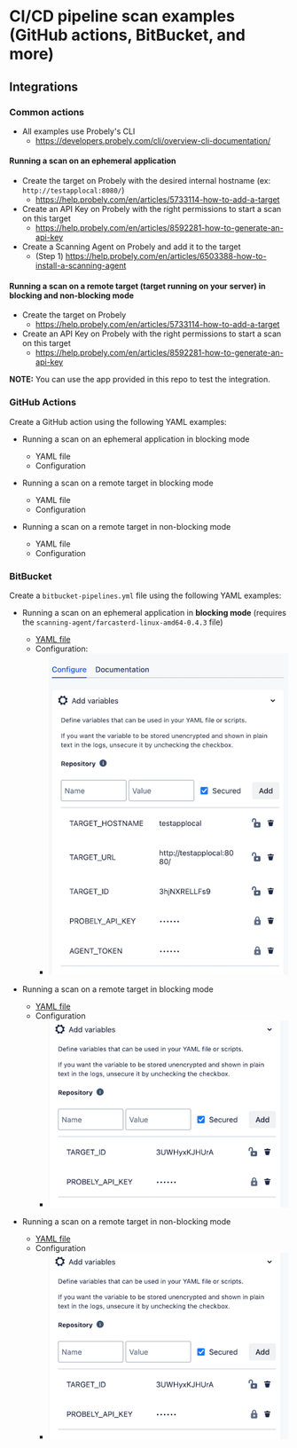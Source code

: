 # CI/CD pipeline scan examples (GitHub actions, BitBucket, and more)

## Integrations

### Common actions

- All examples use Probely's CLI
  - https://developers.probely.com/cli/overview-cli-documentation/

#### Running a scan on an ephemeral application

- Create the target on Probely with the desired internal hostname (ex: `http://testapplocal:8080/`)
  - https://help.probely.com/en/articles/5733114-how-to-add-a-target
- Create an API Key on Probely with the right permissions to start a scan on this target
  - https://help.probely.com/en/articles/8592281-how-to-generate-an-api-key
- Create a Scanning Agent on Probely and add it to the target
  - (Step 1) https://help.probely.com/en/articles/6503388-how-to-install-a-scanning-agent

#### Running a scan on a remote target (target running on your server) in blocking and non-blocking mode

- Create the target on Probely 
  - https://help.probely.com/en/articles/5733114-how-to-add-a-target
- Create an API Key on Probely with the right permissions to start a scan on this target
  - https://help.probely.com/en/articles/8592281-how-to-generate-an-api-key


**NOTE:** You can use the app provided in this repo to test the integration.

### GitHub Actions

Create a GitHub action using the following YAML examples:

- Running a scan on an ephemeral application in blocking mode
  - YAML file
  - Configuration

- Running a scan on a remote target in blocking mode
  - YAML file
  - Configuration

- Running a scan on a remote target in non-blocking mode
  - YAML file
  - Configuration


### BitBucket

Create a `bitbucket-pipelines.yml` file using the following YAML examples:

- Running a scan on an ephemeral application in **blocking mode** (requires the `scanning-agent/farcasterd-linux-amd64-0.4.3` file)
  - [YAML file](./cicd-examples/bitbucket/bitbucket-ephemeral-app-blocking-mode.yaml)
  - Configuration:
    - ![BitBucket config](./assets/bitbucket-ephemeral-config.png)

- Running a scan on a remote target in blocking mode
  - [YAML file](./cicd-examples/bitbucket/bitbucket-remote-app-blocking-mode.yaml)
  - Configuration
    - ![BitBucket config](./assets/bitbucket-remote-config.png)

- Running a scan on a remote target in non-blocking mode
  - [YAML file](./cicd-examples/bitbucket/bitbucket-remote-app-non-blocking-mode.yaml)
  - Configuration
    - ![BitBucket config](./assets/bitbucket-remote-config.png)
